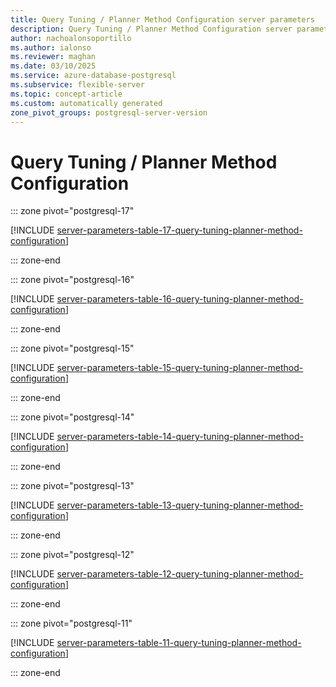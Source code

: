 ```yaml
---
title: Query Tuning / Planner Method Configuration server parameters
description: Query Tuning / Planner Method Configuration server parameters for Azure Database for PostgreSQL - Flexible Server.
author: nachoalonsoportillo
ms.author: ialonso
ms.reviewer: maghan
ms.date: 03/10/2025
ms.service: azure-database-postgresql
ms.subservice: flexible-server
ms.topic: concept-article
ms.custom: automatically generated
zone_pivot_groups: postgresql-server-version
---
```

# Query Tuning / Planner Method Configuration


::: zone pivot="postgresql-17"

[!INCLUDE [server-parameters-table-17-query-tuning-planner-method-configuration](./includes/server-parameters-table-17-query-tuning-planner-method-configuration.md)]

::: zone-end


::: zone pivot="postgresql-16"

[!INCLUDE [server-parameters-table-16-query-tuning-planner-method-configuration](./includes/server-parameters-table-16-query-tuning-planner-method-configuration.md)]

::: zone-end


::: zone pivot="postgresql-15"

[!INCLUDE [server-parameters-table-15-query-tuning-planner-method-configuration](./includes/server-parameters-table-15-query-tuning-planner-method-configuration.md)]

::: zone-end


::: zone pivot="postgresql-14"

[!INCLUDE [server-parameters-table-14-query-tuning-planner-method-configuration](./includes/server-parameters-table-14-query-tuning-planner-method-configuration.md)]

::: zone-end


::: zone pivot="postgresql-13"

[!INCLUDE [server-parameters-table-13-query-tuning-planner-method-configuration](./includes/server-parameters-table-13-query-tuning-planner-method-configuration.md)]

::: zone-end


::: zone pivot="postgresql-12"

[!INCLUDE [server-parameters-table-12-query-tuning-planner-method-configuration](./includes/server-parameters-table-12-query-tuning-planner-method-configuration.md)]

::: zone-end


::: zone pivot="postgresql-11"

[!INCLUDE [server-parameters-table-11-query-tuning-planner-method-configuration](./includes/server-parameters-table-11-query-tuning-planner-method-configuration.md)]

::: zone-end


